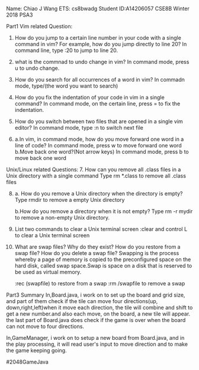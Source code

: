 Name: Chiao J Wang
ETS: cs8bwadg
Student ID:A14206057
CSE8B Winter 2018
PSA3

Part1 
Vim related Question: 
1. How do you jump to a certain line number in your code with a single 
   command in vim? For example, how do you jump directly to line 20?
   In command line, type :20 to jump to line 20.

2. what is the commnad to undo change in vim?
   In command mode, press u to undo change.

3. How do you search for all occurrences of a word in vim?
   In commadn mode, type/(the word you want to search)

4. How do you fix the indentation of your code in vim in a single command?
   In command mode, on the certain line, press = to fix the indentation.

5. How do you switch between two files that are opened in a single vim 
   editor?
   In command mode, type :n to switch next file

6. a.In vim, in command mode, how do you move forward one word in a line 
   of code?
   In command mode, press w to move forward one word
  b.Move back one word?(Not arrow keys)
   In command mode, press b to move back one word


  Unix/Linux related Questions:
  7. How can you remove all .class files in a Unix directory with a single
     command 
     Type rm *.class to remove all .class files 

  8. a. How do you remove a Unix directory when the directory is empty?
     Type rmdir to remove a empty Unix directory

     b.How do you remove a directory when it is not empty?
     Type rm -r mydir to remove a non-empty Unix directory.

  9. List two commands to clear a Unix terminal screen 
      :clear and control L to clear a Unix terminal screen
      
  10. What are swap files? Why do they exist? How do you restore from a swap
      file? How do you delete a swap file?
      Swapping is the process whereby a page of memory is copied to the
      preconfigured space on the hard disk, called swap space.Swap is space on
      a disk that is reserved to be used as virtual memory.

      :rec (swapfile) to restore from a swap
      :rm /swapfile to remove a swap

      
Part3 Summary
   In,Board.java, i work on to set up the board and grid size, and part of them
   check if the tile can move four directions(up, down,right,left)when it move
   each direction, the tile will combine and shift to get a new number.and also
   each move, on the board, a new tile will appear. the last part of Board.java
   does check if the game is over when the board can not move to four
   directions.

   In,GameManager, i work on to setup a new board from Board.java, and in the
   play processing, it will read user's input to move direction and to make the
   game keeping going.
   
#2048GameJava
